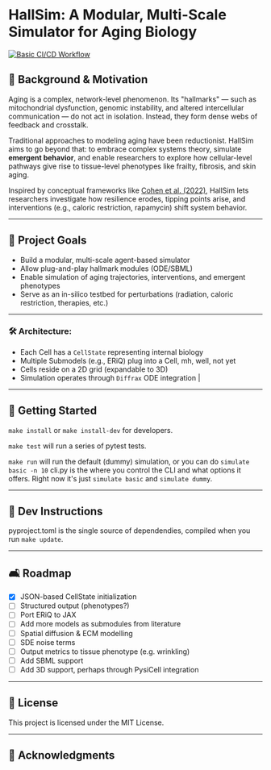 # HallSim: A Modular, Multi-Scale Simulator for Aging Biology
[![Basic CI/CD Workflow](https://github.com/BabaJaguska/HallSim/actions/workflows/basic_CI_linux.yaml/badge.svg)](https://github.com/BabaJaguska/HallSim/actions/workflows/basic_CI_linux.yaml)

## 🧬 Background & Motivation

Aging is a complex, network-level phenomenon. Its "hallmarks" — such as mitochondrial dysfunction, genomic instability, and altered intercellular communication — do not act in isolation. Instead, they form dense webs of feedback and crosstalk.

Traditional approaches to modeling aging have been reductionist. HallSim aims to go beyond that: to embrace complex systems theory, simulate **emergent behavior**, and enable researchers to explore how cellular-level pathways give rise to tissue-level phenotypes like frailty, fibrosis, and skin aging.

Inspired by conceptual frameworks like [Cohen et al. (2022)](https://pubmed.ncbi.nlm.nih.gov/37117782/), HallSim lets researchers investigate how resilience erodes, tipping points arise, and interventions (e.g., caloric restriction, rapamycin) shift system behavior.

---

## 🌟 Project Goals

* Build a modular, multi-scale agent-based simulator
* Allow plug-and-play hallmark modules (ODE/SBML)
* Enable simulation of aging trajectories, interventions, and emergent phenotypes
* Serve as an in-silico testbed for perturbations (radiation, caloric restriction, therapies, etc.)

---

### 🛠️ Architecture:

* Each Cell has a `CellState` representing internal biology
* Multiple Submodels (e.g., ERiQ) plug into a Cell, mh, well, not yet
* Cells reside on a 2D grid (expandable to 3D)
* Simulation operates through `Diffrax` ODE integration                           |

---

## 🚀 Getting Started



`make install` or `make install-dev` for developers.

`make test` will run a series of pytest tests.

`make run` will run the default (dummy) simulation, or you can do `simulate basic -n 10`
cli.py is the where you control the CLI and what options it offers. Right now it's just `simulate basic` and `simulate dummy`.

---

## 🧰 Dev Instructions

pyproject.toml is the single source of dependendies, compiled when you run `make update`.

---

## 🛋️ Roadmap

* [x] JSON-based CellState initialization
* [ ] Structured output (phenotypes?)
* [ ] Port ERiQ to JAX
* [ ] Add more models as submodules from literature
* [ ] Spatial diffusion & ECM modelling
* [ ] SDE noise terms
* [ ] Output metrics to tissue phenotype (e.g. wrinkling)
* [ ] Add SBML support
* [ ] Add 3D support, perhaps through PysiCell integration

---

## 📜 License

This project is licensed under the MIT License.

---

## 🙏 Acknowledgments




